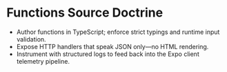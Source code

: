 # Functions Source Doctrine

- Author functions in TypeScript; enforce strict typings and runtime input validation.
- Expose HTTP handlers that speak JSON only—no HTML rendering.
- Instrument with structured logs to feed back into the Expo client telemetry pipeline.
